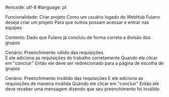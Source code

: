 #encode: utf-8
#language: pt 

Funcionalidade: Criar projeto 
    Como um usuário logado do WebHub 
    Fulano deseja criar um projeto 
    Para que outros possam acessar e entrar nas equipes 
    
Contexto: 
    Dado que Fulano já concluiu de forma correta a divisão dos grupos 
    
Cenário: Preenchimento válido das requisições  
    E ele adiciona as requisições do trabalho corretamente 
    Quando ele clicar em "concluir"
    Então ele deve ser redirecionado para a página de escolha de grupos 
    
Cenário: Preenchimento inválido das requisições 
    E ele adiciona as requisições de maneira inválida 
    Quando ele clicar em "concluir"
    Então ele deve receber uma mensagem dizendo que seu preenchimento foi inválido 
    
    